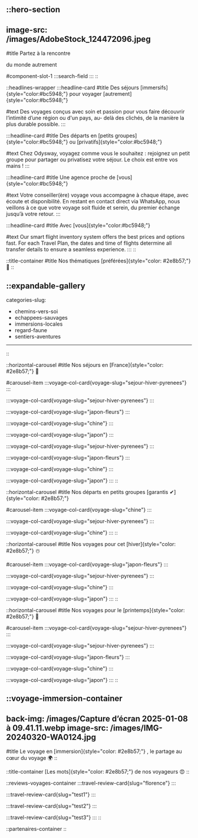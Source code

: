 ::hero-section
---
image-src: /images/AdobeStock_124472096.jpeg
---
#title
Partez à la rencontre

du monde autrement

#component-slot-1
  :::search-field
  :::
::

::headlines-wrapper
  :::headline-card
  #title
  Des séjours [immersifs]{style="color:#bc5948;"} pour voyager [autrement]{style="color:#bc5948;"}
  
  #text
  Des voyages conçus avec soin et passion pour vous faire découvrir l’intimité d’une région ou d'un pays, au- delà des clichés, de la manière la plus durable possible.
  :::

  :::headline-card
  #title
  Des départs en [petits groupes]{style="color:#bc5948;"} ou [privatifs]{style="color:#bc5948;"}
  
  #text
  Chez Odysway, voyagez comme vous le souhaitez : rejoignez un petit groupe pour partager ou privatisez votre séjour. Le choix est entre vos mains !
  :::

  :::headline-card
  #title
  Une agence proche de [vous]{style="color:#bc5948;"}
  
  #text
  Votre conseiller(ère) voyage vous accompagne à chaque étape, avec écoute et disponibilité. En restant en contact direct via WhatsApp, nous veillons à ce que votre voyage soit fluide et serein, du premier échange jusqu’à votre retour.
  :::

  :::headline-card
  #title
  Avec [vous]{style="color:#bc5948;"}
  
  #text
  Our smart flight inventory system offers the best prices and options fast. For each Travel Plan, the dates and time of flights determine all transfer details to ensure a seamless experience.
  :::
::

::title-container
#title
Nos thématiques [préférées]{style="color: #2e8b57;"} 🫶
::

::expandable-gallery
---
categories-slug:
  - chemins-vers-soi
  - echappees-sauvages
  - immersions-locales
  - regard-faune
  - sentiers-aventures
---
::

::horizontal-carousel
#title
Nos séjours en [France]{style="color: #2e8b57;"} 🚞

#carousel-item
  :::voyage-col-card{voyage-slug="sejour-hiver-pyrenees"}
  :::

  :::voyage-col-card{voyage-slug="sejour-hiver-pyrenees"}
  :::

  :::voyage-col-card{voyage-slug="japon-fleurs"}
  :::

  :::voyage-col-card{voyage-slug="chine"}
  :::

  :::voyage-col-card{voyage-slug="japon"}
  :::

  :::voyage-col-card{voyage-slug="sejour-hiver-pyrenees"}
  :::

  :::voyage-col-card{voyage-slug="japon-fleurs"}
  :::

  :::voyage-col-card{voyage-slug="chine"}
  :::

  :::voyage-col-card{voyage-slug="japon"}
  :::
::

::horizontal-carousel
#title
Nos départs en petits groupes [garantis ✔]{style="color: #2e8b57;"}

#carousel-item
  :::voyage-col-card{voyage-slug="chine"}
  :::

  :::voyage-col-card{voyage-slug="sejour-hiver-pyrenees"}
  :::

  :::voyage-col-card{voyage-slug="chine"}
  :::
::

::horizontal-carousel
#title
Nos voyages pour cet [hiver]{style="color: #2e8b57;"} ☃️

#carousel-item
  :::voyage-col-card{voyage-slug="japon-fleurs"}
  :::

  :::voyage-col-card{voyage-slug="sejour-hiver-pyrenees"}
  :::

  :::voyage-col-card{voyage-slug="chine"}
  :::

  :::voyage-col-card{voyage-slug="japon"}
  :::
::

::horizontal-carousel
#title
Nos voyages pour le [printemps]{style="color: #2e8b57;"} 🌱

#carousel-item
  :::voyage-col-card{voyage-slug="sejour-hiver-pyrenees"}
  :::

  :::voyage-col-card{voyage-slug="sejour-hiver-pyrenees"}
  :::

  :::voyage-col-card{voyage-slug="japon-fleurs"}
  :::

  :::voyage-col-card{voyage-slug="chine"}
  :::

  :::voyage-col-card{voyage-slug="japon"}
  :::
::

::voyage-immersion-container
---
back-img: /images/Capture d’écran 2025-01-08 à 09.41.11.webp
image-src: /images/IMG-20240320-WA0124.jpg
---
#title
Le voyage en [immersion]{style="color: #2e8b57;"} , le partage au cœur du voyage 🌍
::

::title-container
[Les mots]{style="color: #2e8b57;"} de nos voyageurs 😍
::

::reviews-voyages-container
  :::travel-review-card{slug="florence"}
  :::

  :::travel-review-card{slug="test1"}
  :::

  :::travel-review-card{slug="test2"}
  :::

  :::travel-review-card{slug="test3"}
  :::
::

::partenaires-container
::
